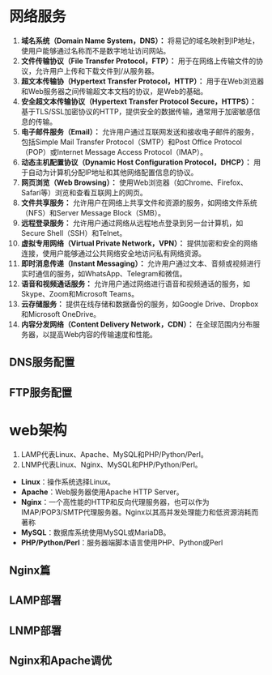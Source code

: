 # 网络服务

1. **域名系统（Domain Name System，DNS）：** 将易记的域名映射到IP地址，使用户能够通过名称而不是数字地址访问网站。
2. **文件传输协议（File Transfer Protocol，FTP）：** 用于在网络上传输文件的协议，允许用户上传和下载文件到/从服务器。
3. **超文本传输协（Hypertext Transfer Protocol，HTTP）：** 用于在Web浏览器和Web服务器之间传输超文本文档的协议，是Web的基础。
4. **安全超文本传输协议（Hypertext Transfer Protocol Secure，HTTPS）：** 基于TLS/SSL加密协议的HTTP，提供安全的数据传输，通常用于加密敏感信息的传输。
5. **电子邮件服务（Email）：** 允许用户通过互联网发送和接收电子邮件的服务，包括Simple Mail Transfer Protocol（SMTP）和Post Office Protocol（POP）或Internet Message Access Protocol（IMAP）。
6. **动态主机配置协议（Dynamic Host Configuration Protocol，DHCP）：** 用于自动为计算机分配IP地址和其他网络配置信息的协议。
7. **网页浏览（Web Browsing）：** 使用Web浏览器（如Chrome、Firefox、Safari等）浏览和查看互联网上的网页。
8. **文件共享服务：** 允许用户在网络上共享文件和资源的服务，如网络文件系统（NFS）和Server Message Block（SMB）。
9. **远程登录服务：** 允许用户通过网络从远程地点登录到另一台计算机，如Secure Shell（SSH）和Telnet。
10. **虚拟专用网络（Virtual Private Network，VPN）：** 提供加密和安全的网络连接，使用户能够通过公共网络安全地访问私有网络资源。
11. **即时消息传递（Instant Messaging）：** 允许用户通过文本、音频或视频进行实时通信的服务，如WhatsApp、Telegram和微信。
12. **语音和视频通话服务：** 允许用户通过网络进行语音和视频通话的服务，如Skype、Zoom和Microsoft Teams。
13. **云存储服务：** 提供在线存储和数据备份的服务，如Google Drive、Dropbox和Microsoft OneDrive。
14. **内容分发网络（Content Delivery Network，CDN）：** 在全球范围内分布服务器，以提高Web内容的传输速度和性能。

## DNS服务配置

## FTP服务配置



# web架构

1. LAMP代表Linux、Apache、MySQL和PHP/Python/Perl。
2. LNMP代表Linux、Nginx、MySQL和PHP/Python/Perl。

- **Linux**：操作系统选择Linux。
- **Apache**：Web服务器使用Apache HTTP Server。
- **Nginx**：一个高性能的HTTP和反向代理服务器，也可以作为IMAP/POP3/SMTP代理服务器。Nginx以其高并发处理能力和低资源消耗而著称
- **MySQL**：数据库系统使用MySQL或MariaDB。
- **PHP/Python/Perl**：服务器端脚本语言使用PHP、Python或Perl

## Nginx篇



## LAMP部署







## LNMP部署









## Nginx和Apache调优